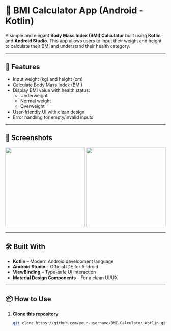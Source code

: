 # 🧮 BMI Calculator App (Android - Kotlin)

A simple and elegant **Body Mass Index (BMI) Calculator** built using **Kotlin** and **Android Studio**. This app allows users to input their weight and height to calculate their BMI and understand their health category.

---

## 🚀 Features

- Input weight (kg) and height (cm)
- Calculate Body Mass Index (BMI)
- Display BMI value with health status:
  - Underweight
  - Normal weight
  - Overweight
- User-friendly UI with clean design
- Error handling for empty/invalid inputs

---

## 📱 Screenshots

<img src="calc.png" width="250"/>
<img src="calc.png" width="250"/>

---

## 🛠️ Built With

- **Kotlin** – Modern Android development language
- **Android Studio** – Official IDE for Android
- **ViewBinding** – Type-safe UI interaction
- **Material Design Components** – For a clean UI/UX

---

## 📦 How to Use

1. **Clone this repository**
   ```bash
   git clone https://github.com/your-username/BMI-Calculator-Kotlin.git
